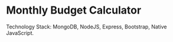# Monthly Budget Calculator
 Technology Stack: MongoDB, NodeJS, Express, Bootstrap, Native JavaScript.
